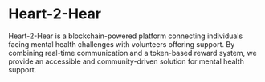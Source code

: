 # Heart-2-Hear
Heart-2-Hear is a blockchain-powered platform connecting individuals facing mental health challenges with volunteers offering support. By combining real-time communication and a token-based reward system, we provide an accessible and community-driven solution for mental health support.
